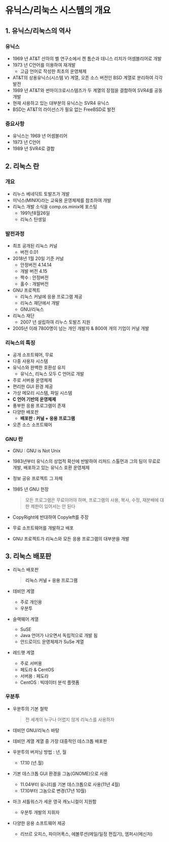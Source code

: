 # 유닉스/리눅스 시스템의 개요

## 1. 유닉스/리눅스의 역사
### 유닉스
- 1969 년 AT&T 산하의 벨 연구소에서 켄 톰슨과 데니스 리치가 어셈블리어로 개발
- 1973 년 C언어를 이용하여 재개발
  - 고급 언어로 작성한 최초의 운영체제
- AT&T의 상용유닉스(시스템 V) 계열, 오픈 소스 버전인 BSD 계열로 분리하여 각각 발전
- 1989 년 AT&T와 썬마이크로시스템즈가 두 계열의 장점을 결합하여 SVR4를 공동개발
- 현재 사용하고 있는 대부분의 유닉스는 SVR4 유닉스
- BSD는 AT&T의 라이선스가 필요 없는 FreeBSD로 발전

### 중요사항
* 유닉스는 1969 년 어셈블리어
* 1973 년 C언어
* 1989 년 SVR4로 결합

## 2. 리눅스 란
### 개요
- 리누스 베네딕트 토발즈가 개발
- 미닉스(MINIX)라는 교육용 운영체제를 참조하여 개발
- 리눅스 개발 소식을 comp.os.minix에 포스팅
  - 1991년8월26일
  - 리눅스 탄생일

### 발전과정
- 최조 공개된 리눅스 커널
  - 버전 0.01
- 2018년 1월 20일 기준 커널
  - 안정버전 4.14.14
  - 개발 버전 4.15
  - 짝수 : 안정버전
  - 홀수 : 개발버전
- GNU 프로젝트
  - 리눅스 커널에 응용 프로그램 제공 
  - 리눅스 재단에서 개발
  - GNU/리눅스
- 리눅스 재단
  - 2007 년 설립하여 리누스 토발즈 지원
- 2005년 이래 7800명이 넘는 개인 개발자 & 800여 개의 기업이 커널 개발

### 리눅스의 특징
- 공개 소프트웨어, 무료
- 다중 사용자 시스템
- 유닉스와 완벽한 호환성 유지
  - 유닉스, 리눅스 모두 C 언어로 개발
- 주로 서버용 운영체제
- 편리한 GUI 환경 제공
- 가상 메모리 시스템, 파일 시스템
- **C 언어 기반의 운영체제**
- 풍부한 응용 프로그램이 존재
- 다양한 배포판
  - **배포판 : 커널 + 응용 프로그램**
- 오픈 소스 소프트웨어

### GNU 란
- GNU : GNU is Not Unix 
- 1983년부터 유닉스의 상업적 확산에 반발하여 
리처드 스톨먼과 그의 팀이 무료로 개발, 배포하고 있는 유닉스 호환 운영체제
- 정보 공유 프로젝트 그 자체

- 1985 년 GNU 헌장
  > 모든 프로그램은 무료이어야 하며, 프로그램의 사용, 복사, 수정, 재분배에 대한 제한이
 있어서는 안 된다

- CopyRight에 반대하여 Copyleft를 주장
- 무료 소프트웨어를 개발하고 배포
- GNU 프로젝트가 리눅스와 모든 응용 프로그램의 대부분을 개발

## 3. 리눅스 배포판
- 리눅스 배포판
  > **리눅스 커널 + 응용 프로그램**
- 데비안 계열 
  - 주로 개인용
  - 우분투

- 슬랙웨어 계열
  - SuSE 
  - Java 언어가 나오면서 독립적으로 개발 됨
  - 안드로이드 운영체제가 SuSe 계열

- 레드햇 계열
  - 주로 서버용
  - 페도라 & CentOS
  - 서버용 : 페도라
  - CentOS : 빅데이터 분석 플랫폼

### 우분투 
- 우분투의 기본 철학
  > 전 세계의 누구나 어렵지 않게 리눅스를 사용하자
- 데비안 GNU/리눅스 바탕
- 데비안 계열 계열 중 가장 대중적인 데스크톱 배포판
- 우분투의 버저닝 방법 : 년, 월
  - 17.10 (년.월)
- 기본 데스크톱 GUI 환경을 그놈(GNOME)으로 사용
  - 11.04부터 유니티를 기본 데스크톱으로 사용(11년 4월)
  - 17.10부터 그놈으로 변경(17년 10월)
  
- 마크 셔틀워스가 세운 영국 캐노니컬이 지원함
  - 우분투 개발의 지휘자
- 다양한 응용 소프트웨어 제공
  - 리브르 오피스, 파이어폭스, 에볼루션(메일/일정 편집기), 엠퍼시(메신저)
